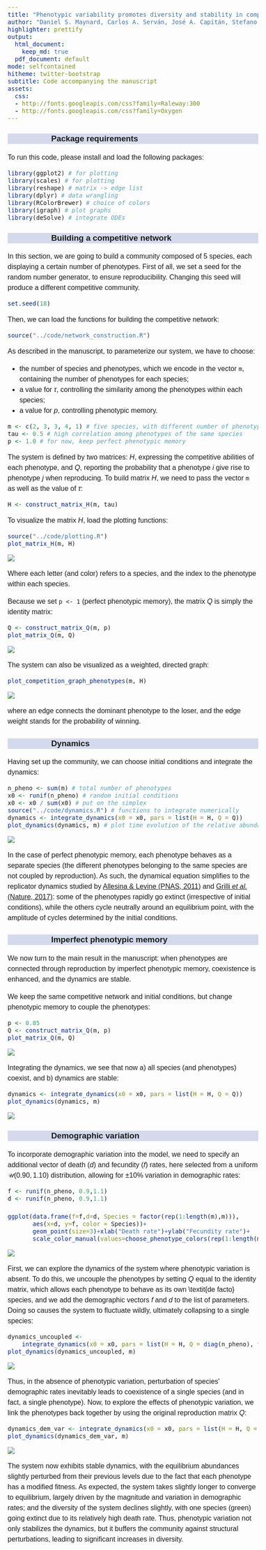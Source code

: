 ```yaml
---
title: "Phenotypic variability promotes diversity and stability in competitive communities"
author: "Daniel S. Maynard, Carlos A. Serván, José A. Capitán, Stefano Allesina"
highlighter: prettify
output:
  html_document: 
    keep_md: true
  pdf_document: default
mode: selfcontained
hitheme: twitter-bootstrap
subtitle: Code accompanying the manuscript
assets:
  css:
  - http://fonts.googleapis.com/css?family=Raleway:300
  - http://fonts.googleapis.com/css?family=Oxygen
---
```


<style>
body{
  font-family: 'Oxygen', sans-serif;
  font-size: 16px;
  line-height: 24px;
}

h1,h2,h3,h4 {
  font-family: 'Raleway', sans-serif;
}

.container { width: 1000px; }
h3 {
  background-color: #D4DAEC;
  text-indent: 100px; 
}
h4 {
  text-indent: 100px;
}

g-table-intro h4 {
  text-indent: 0px;
}
</style>

### Package requirements

To run this code, please install and load the following packages:

```r
library(ggplot2) # for plotting
library(scales) # for plotting
library(reshape) # matrix -> edge list
library(dplyr) # data wrangling
library(RColorBrewer) # choice of colors
library(igraph) # plot graphs
library(deSolve) # integrate ODEs
```

### Building a competitive network 

In this section, we are going to build a community composed of 5 species, each displaying a certain number of phenotypes. First of all, we set a seed for the random number generator, to ensure reproducibility. Changing this seed will produce a different competitive community.


```r
set.seed(18)
```

Then, we can load the functions for building the competitive network:

```r
source("../code/network_construction.R")
```

As described in the manuscript, to parameterize our system, we have to choose:

- the number of species and phenotypes, which we encode in the vector `m`, containing the number of phenotypes for each species;
- a value for $\tau$, controlling the similarity among the phenotypes within each species;
- a value for $p$, controlling phenotypic memory.


```r
m <- c(2, 3, 3, 4, 1) # five species, with different number of phenotypes
tau <- 0.5 # high correlation among phenotypes of the same species
p <- 1.0 # for now, keep perfect phenotypic memory
```

The system is defined by two matrices: $H$, expressing the competitive abilities of each phenotype, and $Q$, reporting the probability that a phenotype $i$ give rise to phenotype $j$ when reproducing. To build matrix $H$, we need to pass the vector `m` as well as the value of $\tau$:


```r
H <- construct_matrix_H(m, tau)
```

To visualize the matrix $H$, load the plotting functions:

```r
source("../code/plotting.R")
plot_matrix_H(m, H)
```

![](index_files/figure-html/unnamed-chunk-6-1.png)<!-- -->

Where each letter (and color) refers to a species, and the index to the phenotype within each species. 

Because we set `p <- 1` (perfect phenotypic memory), the matrix $Q$ is simply the identity matrix:

```r
Q <- construct_matrix_Q(m, p)
plot_matrix_Q(m, Q)
```

![](index_files/figure-html/unnamed-chunk-7-1.png)<!-- -->

The system can also be visualized as a weighted, directed graph:

```r
plot_competition_graph_phenotypes(m, H)
```

![](index_files/figure-html/unnamed-chunk-8-1.png)<!-- -->
  
where an edge connects the dominant phenotype to the loser, and the edge weight stands for the probability of winning.

### Dynamics

Having set up the community, we can choose initial conditions and integrate the dynamics:

```r
n_pheno <- sum(m) # total number of phenotypes
x0 <- runif(n_pheno) # random initial conditions
x0 <- x0 / sum(x0) # put on the simplex
source("../code/dynamics.R") # functions to integrate numerically
dynamics <- integrate_dynamics(x0 = x0, pars = list(H = H, Q = Q))
plot_dynamics(dynamics, m) # plot time evolution of the relative abundance of each phenotype
```

![](index_files/figure-html/unnamed-chunk-9-1.png)<!-- -->

In the case of perfect phenotypic memory, each phenotype behaves as a separate species (the different phenotypes belonging to the same species are not coupled by reproduction). As such, the dynamical equation simplifies to the replicator dynamics studied by [Allesina & Levine (PNAS, 2011)](http://www.pnas.org/content/108/14/5638) and [Grilli *et al.* (Nature, 2017)](https://www.nature.com/articles/nature23273): some of the phenotypes rapidly go extinct (irrespective of initial conditions), while the others cycle neutrally around an equilibrium point, with the amplitude of cycles determined by the initial conditions.

### Imperfect phenotypic memory

We now turn to the main result in the manuscript: when phenotypes are connected through reproduction by imperfect phenotypic memory, coexistence is enhanced, and the dynamics are stable.

We keep the same competitive network and initial conditions, but change phenotypic memory to couple the phenotypes:


```r
p <- 0.85
Q <- construct_matrix_Q(m, p)
plot_matrix_Q(m, Q)
```

![](index_files/figure-html/unnamed-chunk-10-1.png)<!-- -->

Integrating the dynamics, we see that now a) all species (and phenotypes) coexist, and b) dynamics are stable:


```r
dynamics <- integrate_dynamics(x0 = x0, pars = list(H = H, Q = Q))
plot_dynamics(dynamics, m)
```

![](index_files/figure-html/unnamed-chunk-11-1.png)<!-- -->

### Demographic variation

To incorporate demographic variation into the model, we need to specify an additional vector of death ($d$) and fecundity ($f$) rates, here selected from a uniform $\mathcal{U}(0.90,1.10)$ distribution, allowing for $\pm$10% variation in demographic rates:

```r
f <- runif(n_pheno, 0.9,1.1)
d <- runif(n_pheno, 0.9,1.1)

ggplot(data.frame(f=f,d=d, Species = factor(rep(1:length(m),m))),
	   aes(x=d, y=f, color = Species))+
	   geom_point(size=3)+xlab("Death rate")+ylab("Fecundity rate")+
	   scale_color_manual(values=choose_phenotype_colors(rep(1:length(m),m), length(m))$sppdarkcolors)
```

![](index_files/figure-html/unnamed-chunk-12-1.png)<!-- -->

First, we can explore the dynamics of the system where phenotypic variation is absent. To do this, we uncouple the phenotypes by setting $Q$ equal to the identity matrix, which allows each phenotype to behave as its own \textit{de facto} species, and we add the demographic vectors $f$ and $d$ to the list of parameters. Doing so causes the system to fluctuate wildly, ultimately collapsing to a single species:


```r
dynamics_uncoupled <-
	integrate_dynamics(x0 = x0, pars = list(H = H, Q = diag(n_pheno), f=f, d=d), int_time=1e5, int_steps=1e3)
plot_dynamics(dynamics_uncoupled, m)
```

![](index_files/figure-html/unnamed-chunk-13-1.png)<!-- -->

Thus, in the absence of phenotypic variation, perturbation of species' demographic rates inevitably leads to coexistence of a single species (and in fact, a single phenotype). Now, to explore the effects of phenotypic variation, we link the phenotypes back together by using the original reproduction matrix $Q$:


```r
dynamics_dem_var <- integrate_dynamics(x0 = x0, pars = list(H = H, Q = Q, f=f, d=d))
plot_dynamics(dynamics_dem_var, m)
```

![](index_files/figure-html/unnamed-chunk-14-1.png)<!-- -->

The system now exhibits stable dynamics, with the equilibrium abundances slightly perturbed from their previous levels due to the fact that each phenotype has a modified fitness. As expected, the system takes slightly longer to converge to equilibrium, largely driven by the magnitude and variation in demographic rates; and the diversity of the system declines slightly, with one species (green) going extinct due to its relatively high death rate. Thus, phenotypic variation not only stabilizes the dynamics, but it buffers the community against structural perturbations, leading to significant increases in diversity. 

